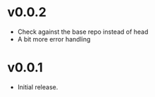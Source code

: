 # v0.0.2

* Check against the base repo instead of head
* A bit more error handling


# v0.0.1

* Initial release.
